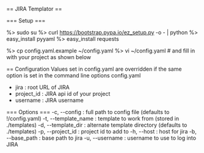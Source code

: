 == JIRA Templator ==

=== Setup ===

%> sudo su
%> curl https://bootstrap.pypa.io/ez_setup.py -o - | python
%> easy_install pyyaml
%> easy_install requests

%> cp config.yaml.example ~/config.yaml
%> vi ~/config.yaml # and fill in with your project as shown below

== Configuration
Values set in config.yaml are overridden if the same option is set in the command line options
config.yaml
- jira : root URL of JIRA
- project_id : JIRA api id of your project
- username : JIRA username

=== Options ===
    -c, --config : full path to config file (defaults to !/config.yaml)
    -t, --template_name : template to work from (stored in ./templates)
    -d, --template_dir : alternate template directory (defaults to ./templates)
    -p, --project_id : project id to add to
    -h, --host : host for jira
    -b, --base_path : base path to jira
    -u, --username : username to use to log into JIRA
